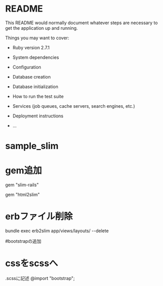 # README

This README would normally document whatever steps are necessary to get the
application up and running.

Things you may want to cover:

* Ruby version
2.7.1
* System dependencies

* Configuration

* Database creation

* Database initialization

* How to run the test suite

* Services (job queues, cache servers, search engines, etc.)

* Deployment instructions

* ...
# sample_slim

# gem追加
gem "slim-rails"

gem "html2slim"

# erbファイル削除
bundle exec erb2slim app/views/layouts/ --delete

#bootstrapの追加

# cssをscssへ
.scssに記述
@import "bootstrap";










